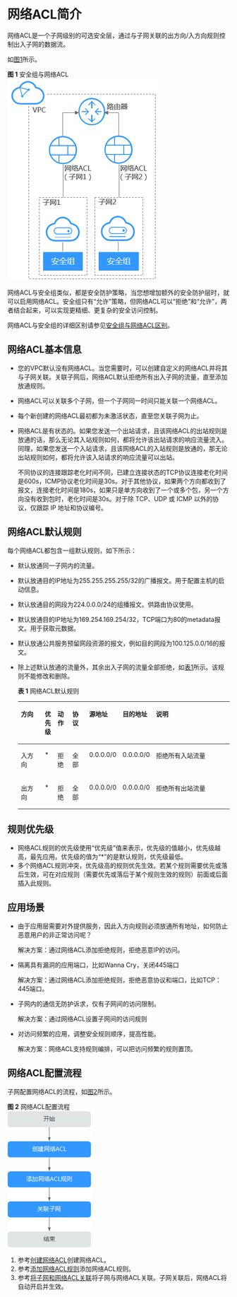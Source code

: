 # 网络ACL简介<a name="acl_0001"></a>

网络ACL是一个子网级别的可选安全层，通过与子网关联的出方向/入方向规则控制出入子网的数据流。

如[图1](#fig10469151512467)所示。

**图 1**  安全组与网络ACL<a name="fig10469151512467"></a>  
![](figures/安全组与网络ACL.png "安全组与网络ACL")

网络ACL与安全组类似，都是安全防护策略，当您想增加额外的安全防护层时，就可以启用网络ACL。安全组只有“允许”策略，但网络ACL可以“拒绝”和“允许”，两者结合起来，可以实现更精细、更复杂的安全访问控制。

网络ACL与安全组的详细区别请参见[安全组与网络ACL区别](安全组与网络ACL区别.md)。

## 网络ACL基本信息<a name="section1952742625114"></a>

-   您的VPC默认没有网络ACL。当您需要时，可以创建自定义的网络ACL并将其与子网关联。关联子网后，网络ACL默认拒绝所有出入子网的流量，直至添加放通规则。
-   网络ACL可以关联多个子网，但一个子网同一时间只能关联一个网络ACL。
-   每个新创建的网络ACL最初都为未激活状态，直至您关联子网为止。
-   网络ACL是有状态的。如果您发送一个出站请求，且该网络ACL的出站规则是放通的话，那么无论其入站规则如何，都将允许该出站请求的响应流量流入。同理，如果您发送一个入站请求，且该网络ACL的入站规则是放通的，那无论出站规则如何，都将允许该入站请求的响应流量可以出站。

    不同协议的连接跟踪老化时间不同，已建立连接状态的TCP协议连接老化时间是600s，ICMP协议老化时间是30s。对于其他协议，如果两个方向都收到了报文，连接老化时间是180s，如果只是单方向收到了一个或多个包，另一个方向没有收到包时，老化时间是30s。对于除 TCP、UDP 或 ICMP 以外的协议，仅跟踪 IP 地址和协议编号。


## 网络ACL默认规则<a name="section99541345213"></a>

每个网络ACL都包含一组默认规则，如下所示：

-   默认放通同一子网内的流量。
-   默认放通目的IP地址为255.255.255.255/32的广播报文。用于配置主机的启动信息。
-   默认放通目的网段为224.0.0.0/24的组播报文。供路由协议使用。
-   默认放通目的IP地址为169.254.169.254/32，TCP端口为80的metadata报文。用于获取元数据。
-   默认放通公共服务预留网段资源的报文，例如目的网段为100.125.0.0/16的报文。
-   除上述默认放通的流量外，其余出入子网的流量全部拒绝，如[表1](#table1034601475112)所示。该规则不能修改和删除。

    **表 1**  网络ACL默认规则

    <a name="table1034601475112"></a>
    <table><thead align="left"><tr id="row1267171445118"><th class="cellrowborder" valign="top" width="11.918808119188078%" id="mcps1.2.8.1.1"><p id="p4671214185116"><a name="p4671214185116"></a><a name="p4671214185116"></a>方向</p>
    </th>
    <th class="cellrowborder" valign="top" width="6.05939406059394%" id="mcps1.2.8.1.2"><p id="p46711614195111"><a name="p46711614195111"></a><a name="p46711614195111"></a>优先级</p>
    </th>
    <th class="cellrowborder" valign="top" width="7.0892910708929096%" id="mcps1.2.8.1.3"><p id="p186711114105115"><a name="p186711114105115"></a><a name="p186711114105115"></a>动作</p>
    </th>
    <th class="cellrowborder" valign="top" width="8.25917408259174%" id="mcps1.2.8.1.4"><p id="p86711114195114"><a name="p86711114195114"></a><a name="p86711114195114"></a>协议</p>
    </th>
    <th class="cellrowborder" valign="top" width="14.198580141985797%" id="mcps1.2.8.1.5"><p id="p12671101405114"><a name="p12671101405114"></a><a name="p12671101405114"></a>源地址</p>
    </th>
    <th class="cellrowborder" valign="top" width="12.568743125687428%" id="mcps1.2.8.1.6"><p id="p2671814165117"><a name="p2671814165117"></a><a name="p2671814165117"></a>目的地址</p>
    </th>
    <th class="cellrowborder" valign="top" width="39.90600939906009%" id="mcps1.2.8.1.7"><p id="p136711114195118"><a name="p136711114195118"></a><a name="p136711114195118"></a>说明</p>
    </th>
    </tr>
    </thead>
    <tbody><tr id="row167117147516"><td class="cellrowborder" valign="top" width="11.918808119188078%" headers="mcps1.2.8.1.1 "><p id="p14671214175113"><a name="p14671214175113"></a><a name="p14671214175113"></a>入方向</p>
    </td>
    <td class="cellrowborder" valign="top" width="6.05939406059394%" headers="mcps1.2.8.1.2 "><p id="p467181413516"><a name="p467181413516"></a><a name="p467181413516"></a>*</p>
    </td>
    <td class="cellrowborder" valign="top" width="7.0892910708929096%" headers="mcps1.2.8.1.3 "><p id="p767141475110"><a name="p767141475110"></a><a name="p767141475110"></a>拒绝</p>
    </td>
    <td class="cellrowborder" valign="top" width="8.25917408259174%" headers="mcps1.2.8.1.4 "><p id="p12671161413512"><a name="p12671161413512"></a><a name="p12671161413512"></a>全部</p>
    </td>
    <td class="cellrowborder" valign="top" width="14.198580141985797%" headers="mcps1.2.8.1.5 "><p id="p1967117148511"><a name="p1967117148511"></a><a name="p1967117148511"></a>0.0.0.0/0</p>
    </td>
    <td class="cellrowborder" valign="top" width="12.568743125687428%" headers="mcps1.2.8.1.6 "><p id="p10671101425118"><a name="p10671101425118"></a><a name="p10671101425118"></a>0.0.0.0/0</p>
    </td>
    <td class="cellrowborder" valign="top" width="39.90600939906009%" headers="mcps1.2.8.1.7 "><p id="p967101418517"><a name="p967101418517"></a><a name="p967101418517"></a>拒绝所有入站流量</p>
    </td>
    </tr>
    <tr id="row11671414155113"><td class="cellrowborder" valign="top" width="11.918808119188078%" headers="mcps1.2.8.1.1 "><p id="p1567121445119"><a name="p1567121445119"></a><a name="p1567121445119"></a>出方向</p>
    </td>
    <td class="cellrowborder" valign="top" width="6.05939406059394%" headers="mcps1.2.8.1.2 "><p id="p2671161475110"><a name="p2671161475110"></a><a name="p2671161475110"></a>*</p>
    </td>
    <td class="cellrowborder" valign="top" width="7.0892910708929096%" headers="mcps1.2.8.1.3 "><p id="p18671181425114"><a name="p18671181425114"></a><a name="p18671181425114"></a>拒绝</p>
    </td>
    <td class="cellrowborder" valign="top" width="8.25917408259174%" headers="mcps1.2.8.1.4 "><p id="p667111455114"><a name="p667111455114"></a><a name="p667111455114"></a>全部</p>
    </td>
    <td class="cellrowborder" valign="top" width="14.198580141985797%" headers="mcps1.2.8.1.5 "><p id="p3671114195119"><a name="p3671114195119"></a><a name="p3671114195119"></a>0.0.0.0/0</p>
    </td>
    <td class="cellrowborder" valign="top" width="12.568743125687428%" headers="mcps1.2.8.1.6 "><p id="p06711814205118"><a name="p06711814205118"></a><a name="p06711814205118"></a>0.0.0.0/0</p>
    </td>
    <td class="cellrowborder" valign="top" width="39.90600939906009%" headers="mcps1.2.8.1.7 "><p id="p17671814105114"><a name="p17671814105114"></a><a name="p17671814105114"></a>拒绝所有出站流量</p>
    </td>
    </tr>
    </tbody>
    </table>


## 规则优先级<a name="section74125695419"></a>

-   网络ACL规则的优先级使用“优先级”值来表示，优先级的值越小，优先级越高，最先应用。优先级的值为“\*”的是默认规则，优先级最低。
-   多个网络ACL规则冲突，优先级高的规则优先生效。若某个规则需要优先或落后生效，可在对应规则（需要优先或落后于某个规则生效的规则）前面或后面插入此规则。

## 应用场景<a name="section1864416226298"></a>

-   由于应用层需要对外提供服务，因此入方向规则必须放通所有地址，如何防止恶意用户的非正常访问呢？

    解决方案：通过网络ACL添加拒绝规则，拒绝恶意IP的访问。

-   隔离具有漏洞的应用端口，比如Wanna Cry，关闭445端口

    解决方案：通过网络ACL添加拒绝规则，拒绝恶意协议和端口，比如TCP：445端口。

-   子网内的通信无防护诉求，仅有子网间的访问限制。

    解决方案：通过网络ACL设置子网间的访问规则

-   对访问频繁的应用，调整安全规则顺序，提高性能。

    解决方案：网络ACL支持规则编排，可以把访问频繁的规则置顶。


## 网络ACL配置流程<a name="section14396131910515"></a>

子网配置网络ACL的流程，如[图2](#fig91216511166)所示。

**图 2**  网络ACL配置流程<a name="fig91216511166"></a>  
![](figures/网络ACL配置流程.png "网络ACL配置流程")

1.  参考[创建网络ACL](创建网络ACL.md)创建网络ACL。
2.  参考[添加网络ACL规则](添加网络ACL规则.md)添加网络ACL规则。
3.  参考[将子网和网络ACL关联](将子网和网络ACL关联.md)将子网与网络ACL关联。子网关联后，网络ACL将自动开启并生效。

